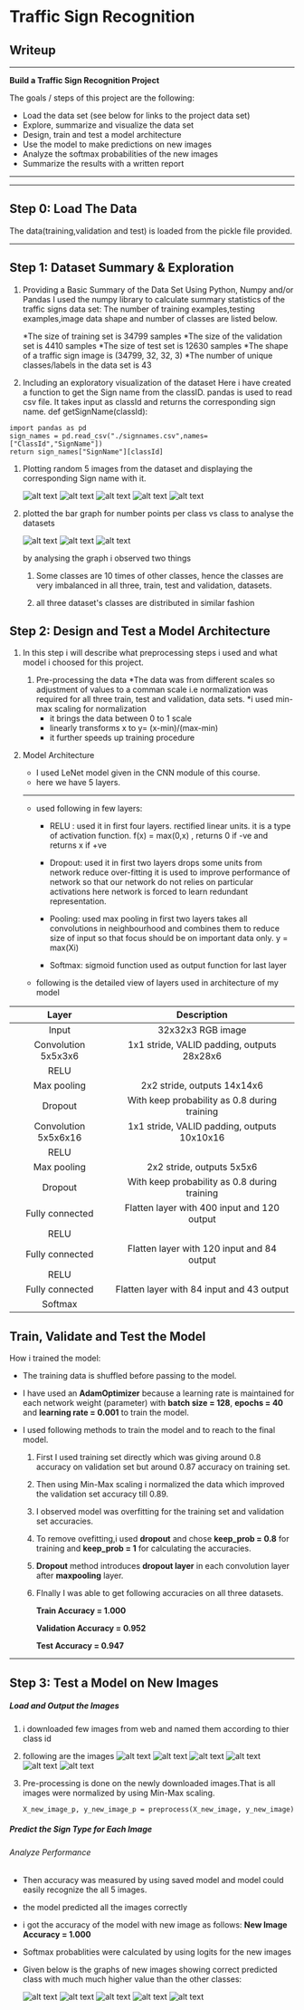 # **Traffic Sign Recognition** 

## Writeup
[image1]: ./my_images/random/1.png
[image2]: ./my_images/random/2.png
[image3]: ./my_images/random/3.png
[image4]: ./my_images/random/4.png
[image5]: ./my_images/random/5.png
[image6]: ./my_images/bar/1.png
[image7]: ./my_images/bar/2.png
[image8]: ./my_images/bar/3.png
[image9]: ./new_images/0.jpg
[image10]: ./new_images/14.jpg
[image11]: ./new_images/18.jpg
[image12]: ./new_images/25.jpg
[image13]: ./new_images/27.jpg
[image19]: ./new_images/3.jpg
[image14]: ./my_images/prediction/1.png
[image15]: ./my_images/prediction/2.png
[image16]: ./my_images/prediction/3.png
[image17]: ./my_images/prediction/4.png
[image18]: ./my_images/prediction/5.png
---

**Build a Traffic Sign Recognition Project**

The goals / steps of this project are the following:
* Load the data set (see below for links to the project data set)
* Explore, summarize and visualize the data set
* Design, train and test a model architecture
* Use the model to make predictions on new images
* Analyze the softmax probabilities of the new images
* Summarize the results with a written report

---
---

## Step 0: Load The Data
The data(training,validation and test) is loaded from the pickle file provided.

---

## Step 1: Dataset Summary & Exploration
 
 1. Providing a Basic Summary of the Data Set Using Python, Numpy and/or Pandas
    I used the numpy library to calculate summary statistics of the traffic signs data set: The number of training examples,testing examples,image data shape and number of classes are listed below.
    
    *The size of training set is 34799 samples
    *The size of the validation set is 4410 samples
    *The size of test set is 12630 samples
    *The shape of a traffic sign image is (34799, 32, 32, 3)
    *The number of unique classes/labels in the data set is 43

 2. Including an exploratory visualization of the dataset
    Here i have created a function to get the Sign name from the classID.
    pandas is used to read csv file. It takes input as classId and returns the corresponding sign name.
    def getSignName(classId):
       
```
import pandas as pd
sign_names = pd.read_csv("./signnames.csv",names=["ClassId","SignName"])
return sign_names["SignName"][classId]
```
        

  1. Plotting random 5 images from the dataset and displaying the corresponding Sign name with it.
        
        ![alt text][image1]
        ![alt text][image2]
        ![alt text][image3]
        ![alt text][image4]
        ![alt text][image5]
    
   2. plotted the bar graph for number points per class vs class to analyse the datasets
        
        ![alt text][image6]
        ![alt text][image7]
        ![alt text][image8]

        by analysing the graph i observed two things
         
         1. Some classes are 10 times of other classes, hence the classes are very imbalanced in all three, train, test and validation, datasets. 

        2. all three dataset's classes are distributed in similar fashion 

## Step 2: Design and Test a Model Architecture
 1. In this step i will describe what preprocessing steps i used and what model i choosed for this project.
    1. Pre-processing the data
        *The data was from different scales so adjustment of values to a comman scale i.e normalization was required for all three train, test and validation, data sets.
        *i used min-max scaling for normalization
          * it brings the data between 0 to 1 scale
          * linearly transforms x to y= (x-min)/(max-min)
          * it further speeds up training procedure
  2. Model Architecture

       * I used LeNet model given in the CNN module of this course.
       * here we have 5 layers.
        ---
       * used following in few layers:
            * RELU : 
                 used it in first four layers.
                 rectified linear units. 
                 it is a type of activation function.
                 f(x) = max(0,x) , returns 0 if -ve and returns x if +ve

            * Dropout:
                 used it in first two layers
                 drops some units from network
                 reduce over-fitting
                 it is used to improve performance of network so that our network do not relies on particular activations
                 here network is forced to learn redundant representation.

            * Pooling:
                 used max pooling in first two layers
                 takes all convolutions in neighbourhood and combines them to reduce size of input so that focus should be on important data only.
                 y = max(Xi)

            * Softmax:
                 sigmoid function used as output function for last layer


       * following is the detailed view of layers used in architecture of my model
       
| Layer         		|     Description	        					| 
|:---------------------:|:---------------------------------------------:| 
| Input         		| 32x32x3 RGB image   							| 
| Convolution 5x5x3x6   | 1x1 stride, VALID padding, outputs 28x28x6 	|
| RELU					|												|
| Max pooling	      	| 2x2 stride,  outputs 14x14x6 				    |
| Dropout	      	    | With keep probability as 0.8 during training 	|
| Convolution 5x5x6x16	| 1x1 stride, VALID padding, outputs 10x10x16   |
| RELU					|												|
| Max pooling	      	| 2x2 stride,  outputs 5x5x6 				    |
| Dropout	      	    | With keep probability as 0.8 during training 	|
| Fully connected		| Flatten layer with 400 input and 120 output   |
| RELU					|												|
| Fully connected		| Flatten layer with 120 input and 84 output    |
| RELU					|												|
| Fully connected		| Flatten layer with 84 input and 43 output     |
| Softmax				|         									    |


## Train, Validate and Test the Model

How i trained the model:

* The training data is shuffled before passing to the model. 
* I have used an **AdamOptimizer** because a learning rate is maintained for each network weight (parameter) with **batch size = 128**, **epochs = 40** and **learning rate = 0.001** to train the model.
* I used following methods to train the model and to reach to the final model.

    1. First I used training set directly which was giving around 0.8 accuracy on validation set but around 0.87 accuracy on training set. 

    2. Then using Min-Max scaling  i normalized the data which improved the validation set accuracy till 0.89.

    3. I observed model was overfitting for the training set and validation set accuracies.

    4. To remove ovefitting,i used **dropout** and chose **keep_prob = 0.8** for training and **keep_prob = 1** for calculating the accuracies.

    6. **Dropout** method introduces **dropout layer** in each convolution layer after **maxpooling** layer.

    7. FInally I was able to get following accuracies on all three datasets.

        
        **Train Accuracy = 1.000**

        **Validation Accuracy = 0.952**

        **Test Accuracy = 0.947**

-----------

## Step 3: Test a Model on New Images

##### Load and Output the Images

1. i downloaded few images from web and named them according to thier class id

2. following are the images
    ![alt text][image9]
    ![alt text][image10]
    ![alt text][image11]
    ![alt text][image12]
    ![alt text][image13]
    ![alt text][image19]

3. Pre-processing is done on the newly downloaded images.That is all images were normalized by using Min-Max scaling.
   
    ```
    X_new_image_p, y_new_image_p = preprocess(X_new_image, y_new_image)
    ```
    
##### Predict the Sign Type for Each Image

###### Analyze Performance

* Then accuracy was measured by using saved model and model could easily recognize the all 5 images.
* the model predicted all the images correctly
* i got the accuracy of the model with new image as follows:
    **New Image Accuracy = 1.000**
* Softmax probablities were calculated by using logits for the new images
* Given below is the graphs of new images showing correct predicted class with much much higher value than the other classes:
   
   ![alt text][image14]
   ![alt text][image15]
   ![alt text][image16]
   ![alt text][image17]
   ![alt text][image18]
